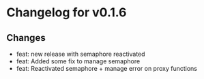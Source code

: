 # Changelog for v0.1.6

## Changes
- feat: new release with semaphore reactivated
- feat: Added some fix to manage semaphore
- feat: Reactivated semaphore + manage error on proxy functions


